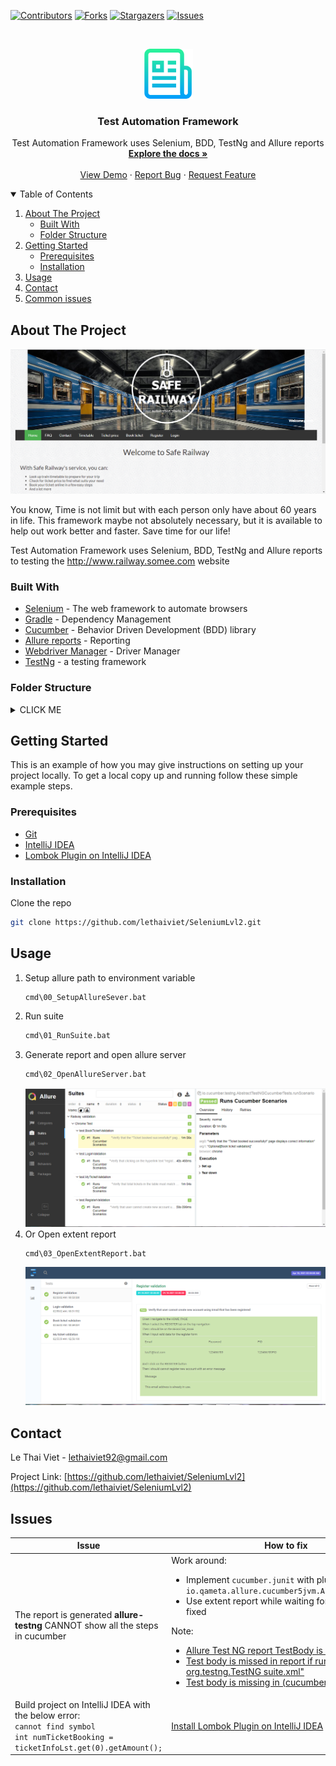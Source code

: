 [![Contributors][contributors-shield]][contributors-url]
[![Forks][forks-shield]][forks-url]
[![Stargazers][stars-shield]][stars-url]
[![Issues][issues-shield]][issues-url]



<!-- PROJECT LOGO -->
<br />
<p align="center">
  <a href="https://github.com/lethaiviet/SeleniumLvl2">
    <img src="images/logo.png" alt="Logo" width="80" height="80">
  </a>

<h3 align="center">Test Automation Framework</h3>

  <p align="center">
    Test Automation Framework uses Selenium, BDD, TestNg and Allure reports
    <br />
    <a href="https://github.com/lethaiviet/SeleniumLvl2"><strong>Explore the docs »</strong></a>
    <br />
    <br />
    <a href="https://github.com/lethaiviet/SeleniumLvl2">View Demo</a>
    ·
    <a href="https://github.com/lethaiviet/SeleniumLvl2">Report Bug</a>
    ·
    <a href="https://github.com/lethaiviet/SeleniumLvl2">Request Feature</a>
  </p>



<!-- TABLE OF CONTENTS -->
<details open="open">
  <summary>Table of Contents</summary>
  <ol>
    <li>
      <a href="#about-the-project">About The Project</a>
      <ul>
        <li><a href="#built-with">Built With</a></li>
      </ul>
      <ul>
        <li><a href="#built-with">Folder Structure</a></li>
      </ul>
    </li>
    <li>
      <a href="#getting-started">Getting Started</a>
      <ul>
        <li><a href="#prerequisites">Prerequisites</a></li>
        <li><a href="#installation">Installation</a></li>
      </ul>
    </li>
    <li><a href="#usage">Usage</a></li>
    <li><a href="#contact">Contact</a></li>
    <li><a href="#Issues">Common issues</a></li>
  </ol>
</details>



<!-- ABOUT THE PROJECT -->

## About The Project

[![Website need testing][product-screenshot]](http://www.railway.somee.com/Page/HomePage.cshtml)

You know, Time is not limit but with each person only have about 60 years in life. This framework maybe not absolutely
necessary, but it is available to help out work better and faster. Save time for our life!

Test Automation Framework uses Selenium, BDD, TestNg and Allure reports to testing the  http://www.railway.somee.com
website

### Built With

* [Selenium](http://www.seleniumhq.org/) - The web framework to automate browsers
* [Gradle](https://gradle.org/) - Dependency Management
* [Cucumber](https://cucumber.io/) - Behavior Driven Development (BDD) library
* [Allure reports](http://allure.qatools.ru/) - Reporting
* [Webdriver Manager](https://github.com/bonigarcia/webdrivermanager) - Driver Manager
* [TestNg](https://testng.org/doc/) - a testing framework

### Folder Structure

<details><summary>CLICK ME</summary>

- __https://github.com/lethaiviet/SeleniumLvl2__
    - [README.md](README.md)
    - [build.gradle](build.gradle)
    - __cmd__
        - [00\_SetupAllureSever.bat](cmd/00_SetupAllureSever.bat)
        - [01\_RunSuite.bat](cmd/01_RunSuite.bat)
        - [02\_OpenAllureServer.bat](cmd/02_OpenAllureServer.bat)
        - [03\_OpenExtentReport.bat](cmd/03_OpenExtentReport.bat)
        - [Env.bat](cmd/Env.bat)
    - __gradle__
        - __wrapper__
            - [gradle\-wrapper.jar](gradle/wrapper/gradle-wrapper.jar)
            - [gradle\-wrapper.properties](gradle/wrapper/gradle-wrapper.properties)
    - [gradlew](gradlew)
    - [gradlew.bat](gradlew.bat)
    - __images__
        - [allure\_report.png](images/allure_report.png)
        - [extent\_report.png](images/extent_report.png)
        - [logo.png](images/logo.png)
        - [screenshot.png](images/screenshot.png)
    - [settings.gradle](settings.gradle)
    - __src__
        - __main__
            - __java__
                - __commons__
                    - [Constants.java](src/main/java/commons/Constants.java)

                    - __enums__
                        - [Dropdown.java](src/main/java/commons/enums/Dropdown.java)
                        - [NavBar.java](src/main/java/commons/enums/NavBar.java)
                        - [PageURL.java](src/main/java/commons/enums/PageURL.java)
                - __controls__
                    - __base__
                        - [IBaseControl.java](src/main/java/controls/base/IBaseControl.java)
                        - [IClickable.java](src/main/java/controls/base/IClickable.java)
                        - [IEditable.java](src/main/java/controls/base/IEditable.java)
                        - __imp__
                            - [Action.java](src/main/java/controls/base/imp/Action.java)
                            - [BaseControl.java](src/main/java/controls/base/imp/BaseControl.java)
                            - [Clickable.java](src/main/java/controls/base/imp/Clickable.java)
                            - [Editable.java](src/main/java/controls/base/imp/Editable.java)
                    - __common__
                        - [IButton.java](src/main/java/controls/common/IButton.java)
                        - [IComboBox.java](src/main/java/controls/common/IComboBox.java)
                        - [IElement.java](src/main/java/controls/common/IElement.java)
                        - [ILabel.java](src/main/java/controls/common/ILabel.java)
                        - [ITextBox.java](src/main/java/controls/common/ITextBox.java)
                        - __imp__
                            - [Button.java](src/main/java/controls/common/imp/Button.java)
                            - [ComboBox.java](src/main/java/controls/common/imp/ComboBox.java)
                            - [Element.java](src/main/java/controls/common/imp/Element.java)
                            - [Label.java](src/main/java/controls/common/imp/Label.java)
                            - [TextBox.java](src/main/java/controls/common/imp/TextBox.java)
                - __data__
                    - [TicketInfo.java](src/main/java/data/TicketInfo.java)
                    - [UserInfo.java](src/main/java/data/UserInfo.java)
                - __drivers__
                    - [ChromeDriver.java](src/main/java/drivers/ChromeDriver.java)
                    - [DriverFactory.java](src/main/java/drivers/DriverFactory.java)
                    - [DriverManager.java](src/main/java/drivers/DriverManager.java)
                    - [FirefoxDriver.java](src/main/java/drivers/FirefoxDriver.java)
                - __pages__
                    - [BasePage.java](src/main/java/pages/BasePage.java)
                    - [BookTicketPage.java](src/main/java/pages/BookTicketPage.java)
                    - [HomePage.java](src/main/java/pages/HomePage.java)
                    - [LoginPage.java](src/main/java/pages/LoginPage.java)
                    - [MyTicketPage.java](src/main/java/pages/MyTicketPage.java)
                    - [RegisterPage.java](src/main/java/pages/RegisterPage.java)
                - __utils__
                    - [CacheHelper.java](src/main/java/utils/CacheHelper.java)
                    - [DriverUtils.java](src/main/java/utils/DriverUtils.java)
                    - [JsonHelper.java](src/main/java/utils/JsonHelper.java)
                    - [JsonLocatorUtils.java](src/main/java/utils/JsonLocatorUtils.java)
                    - [LogUtils.java](src/main/java/utils/LogUtils.java)
                    - [ScraperHelper.java](src/main/java/utils/ScraperHelper.java)
                    - [StringHelper.java](src/main/java/utils/StringHelper.java)
                    - [UserInfoUtils.java](src/main/java/utils/UserInfoUtils.java)
                    - [common.java](src/main/java/utils/common.java)
            - __resources__
        - __test__
            - __java__
                - __definitions__
                    - [BookTicketDefinition.java](src/test/java/definitions/BookTicketDefinition.java)
                    - [CommonDefinition.java](src/test/java/definitions/CommonDefinition.java)
                    - [Hook.java](src/test/java/definitions/Hook.java)
                    - [LoginDefinition.java](src/test/java/definitions/LoginDefinition.java)
                    - [MyTicketDefinition.java](src/test/java/definitions/MyTicketDefinition.java)
                    - [RegisterDefinition.java](src/test/java/definitions/RegisterDefinition.java)
                - __test__
                    - [BookTicketValidation.java](src/test/java/test/BookTicketValidation.java)
                    - [CommonValidation.java](src/test/java/test/CommonValidation.java)
                    - [LoginValidation.java](src/test/java/test/LoginValidation.java)
                    - [MyTicketValidation.java](src/test/java/test/MyTicketValidation.java)
                    - [RegisterValidation.java](src/test/java/test/RegisterValidation.java)
            - __resources__
                - __data__
                    - __dataExcel__
                        - [user\_info.xlsx](src/test/resources/data/dataExcel/user_info.xlsx)
                    - __dataJson__
                        - [user\_info.json](src/test/resources/data/dataJson/user_info.json)
                - __features__
                    - [book\_ticket\_validation.feature](src/test/resources/features/book_ticket_validation.feature)
                    - [login\_validation.feature](src/test/resources/features/login_validation.feature)
                    - [my\_ticket\_validation.feature](src/test/resources/features/my_ticket_validation.feature)
                    - [register\_validation.feature](src/test/resources/features/register_validation.feature)
                - __locators__
                    - [JsonLocators.json](src/test/resources/locators/JsonLocators.json)
                - __suites__
                    - [suite01.xml](src/test/resources/suites/suite01.xml)
                - [log4j.properties](src/test/resources/log4j.properties)
                - [allure.properties](src/test/resources/allure.properties)
                - [extent.properties](src/test/resources/extent.properties)
- __tool__
    - __allure\-commandline\-2.13.9__
    - __converterTool__
        - [ConverterExcelAndJson.exe](tool/converterTool/ConverterExcelAndJson.exe)

</details>

<!-- GETTING STARTED -->

## Getting Started

This is an example of how you may give instructions on setting up your project locally. To get a local copy up and
running follow these simple example steps.

### Prerequisites

* [Git](https://git-scm.com/downloads)
* [IntelliJ IDEA](https://www.jetbrains.com/idea/download/#section=windows)
* [Lombok Plugin on IntelliJ IDEA](https://projectlombok.org/setup/intellij)

### Installation

Clone the repo

   ```sh
   git clone https://github.com/lethaiviet/SeleniumLvl2.git
   ```

<!-- USAGE EXAMPLES -->

## Usage

1. Setup allure path to environment variable
   ```sh
   cmd\00_SetupAllureSever.bat
   ```
2. Run suite
   ```sh
   cmd\01_RunSuite.bat
   ```
3. Generate report and open allure server
   ```sh
   cmd\02_OpenAllureServer.bat
   ```
   [![allure-report][allure-report]](https://github.com/lethaiviet/SeleniumLvl2/blob/master/images/allure_report.png)
4. Or Open extent report
   ```sh
   cmd\03_OpenExtentReport.bat
   ```
   [![extent-report][extent-report]](https://github.com/lethaiviet/SeleniumLvl2/blob/master/images/extent_report.png)

<!-- CONTACT -->

## Contact

Le Thai Viet - [lethaiviet92@gmail.com]()

Project Link: [https://github.com/lethaiviet/SeleniumLvl2](https://github.com/lethaiviet/SeleniumLvl2)



<!-- ISSUES -->

## Issues

| Issue | How to fix |
| ------------- | ------------- |
| The report is generated **allure-testng** CANNOT show all the steps in cucumber  | Work around: <ul><li>Implement `cucumber.junit` with plugin `io.qameta.allure.cucumber5jvm.AllureCucumber5Jvm` </li><li> Use extent report while waiting for allure-testng is fixed</li></ul> Note: <ul><li> [Allure Test NG report TestBody is missing](https://stackoverflow.com/questions/57566093/allure-test-ng-report-testbody-is-missing) </li><li>[Test body is missed in report if run test via "java org.testng.TestNG suite.xml"](https://github.com/allure-framework/allure-java/issues/301) </li> <li>[Test body is missing in (cucumber) testNG report"](https://github.com/allure-framework/allure-java/issues/398) </li></ul> |
| Build project on IntelliJ IDEA with the below error: <br> `cannot find symbol` <br> `int numTicketBooking = ticketInfoLst.get(0).getAmount();` | [Install Lombok Plugin on IntelliJ IDEA](https://projectlombok.org/setup/intellij)  |

<!-- MARKDOWN LINKS & IMAGES -->
<!-- https://www.markdownguide.org/basic-syntax/#reference-style-links -->

[contributors-shield]: https://img.shields.io/github/contributors/lethaiviet/SeleniumLvl2.svg?style=for-the-badge

[contributors-url]: https://github.com/lethaiviet/SeleniumLvl2/graphs/contributors

[forks-shield]: https://img.shields.io/github/forks/lethaiviet/SeleniumLvl2.svg?style=for-the-badge

[forks-url]: https://github.com/lethaiviet/SeleniumLvl2/graphs/network/members

[stars-shield]: https://img.shields.io/github/stars/lethaiviet/SeleniumLvl2.svg?style=for-the-badge

[stars-url]: https://github.com/lethaiviet/SeleniumLvl2/graphs/stargazers

[issues-shield]: https://img.shields.io/github/issues/lethaiviet/SeleniumLvl2.svg?style=for-the-badge

[issues-url]: https://github.com/lethaiviet/SeleniumLvl2/graphs/issues

[license-shield]: https://img.shields.io/github/license/othneildrew/Best-README-Template.svg?style=for-the-badge

[license-url]:https://github.com/lethaiviet/SeleniumLvl2/graphs/blob/master/LICENSE.txt

[linkedin-shield]: https://img.shields.io/badge/-LinkedIn-black.svg?style=for-the-badge&logo=linkedin&colorB=555

[product-screenshot]: images/screenshot.png

[allure-report]: images/allure_report.png

[extent-report]: images/extent_report.png
